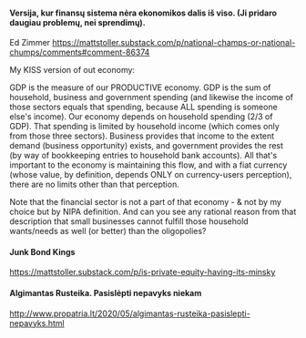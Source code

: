 #### Versija, kur finansų sistema nėra ekonomikos dalis iš viso. (Ji pridaro daugiau problemų, nei sprendimų).
Ed Zimmer
https://mattstoller.substack.com/p/national-champs-or-national-chumps/comments#comment-86374

My KISS version of out economy:

GDP is the measure of our PRODUCTIVE economy. GDP is the sum of household, business and government spending (and likewise the income of those sectors equals that spending, because ALL spending is someone else's income). Our economy depends on household spending (2/3 of GDP). That spending is limited by household income (which comes only from those three sectors). Business provides that income to the extent demand (business opportunity) exists, and government provides the rest (by way of bookkeeping entries to household bank accounts). All that's important to the economy is maintaining this flow, and with a fiat currency (whose value, by definition, depends ONLY on currency-users perception), there are no limits other than that perception.

Note that the financial sector is not a part of that economy - & not by my choice but by NIPA definition. And can you see any rational reason from that description that small businesses cannot fulfill those household wants/needs as well (or better) than the oligopolies?

#### Junk Bond Kings
https://mattstoller.substack.com/p/is-private-equity-having-its-minsky

#### Algimantas Rusteika. Pasislėpti nepavyks niekam
http://www.propatria.lt/2020/05/algimantas-rusteika-pasislepti-nepavyks.html

